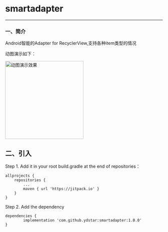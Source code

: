 # smartadapter
----

### 一、简介
Android智能的Adapter for RecyclerView,支持各种item类型的情况

动图演示如下：

<img src="https://github.com/ydstar/smartadapter/blob/master/images/show.gif" alt="动图演示效果" width="250px">


## 二、引入

Step 1. Add it in your root build.gradle at the end of repositories：

	allprojects {
		repositories {
			...
			maven { url 'https://jitpack.io' }
		}
	}
Step 2. Add the dependency

	dependencies {
	        implementation 'com.github.ydstar:smartadapter:1.0.0'
	}

